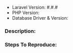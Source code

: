 <!--
Please use this issue tracker only for reporting Laravel bugs.

If you need support, please use the forums:

- https://laracasts.com/discuss 
- https://laravel.io/forum

Alternatively, you may use Slack (https://larachat.co/) or Stack Overflow (http://stackoverflow.com/questions/tagged/laravel).

If you would like to propose new Laravel features, please make a pull request, or open an issue at https://github.com/laravel/ideas/issues.
-->

- Laravel Version: #.#.#
- PHP Version:
- Database Driver & Version:

### Description:


### Steps To Reproduce:
